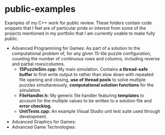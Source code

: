 # public-examples
Examples of my C++ work for public review. These folders contain code snippets that I feel are of particular pride or interest from some of the projects mentioned in my portfolio that I am currently unable to make fully public. 

* Advanced Programming for Games: As part of a solution to the computational problem of, for any given 15-tile puzzle configuration, counting the number of continuous rows and columns, including reverse and partial rows/columns.
    * **15PuzzleSim.cpp:** My main simulation. Contains **a thread-safe buffer** to first write output to rather than slow down with repeated file opening and closing, **use of thread pools** to solve multiple puzzles simultaneously, **computational solution functions** for the simulation
    * **FileHandler.h:** My generic file handler featuring **templates** to account for the multiple values to be written to a solution file and **error checking.**
    * **UnitTests.cpp:** An example Visual Studio unit test suite used through development. 
* Advanced Graphics for Games: 
* Advanced Game Technologies: 

